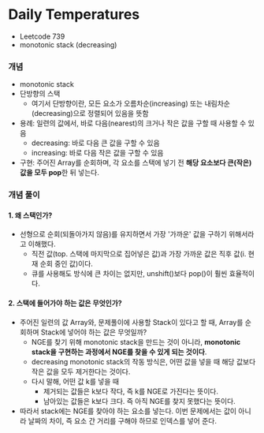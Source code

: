 # Daily Temperatures
- Leetcode 739
- monotonic stack (decreasing)

### 개념
- monotonic stack
- 단방향의 스택
  - 여기서 단방향이란, 모든 요소가 오름차순(increasing) 또는 내림차순(decreasing)으로 정렬되어 있음을 뜻함
- 용례: 일련의 값에서, 바로 다음(nearest)의 크거나 작은 값을 구할 때 사용할 수 있음
  - decreasing: 바로 다음 큰 값을 구할 수 있음
  - increasing: 바로 다음 작은 값을 구할 수 있음
- 구현: 주어진 Array를 순회하며, 각 요소를 스택에 넣기 전 **해당 요소보다 큰(작은) 값을 모두 pop**한 뒤 넣는다.

### 개념 풀이
#### 1. 왜 스택인가?
- 선형으로 순회(되돌아가지 않음)를 유지하면서 가장 '가까운' 값을 구하기 위해서라고 이해했다.
  - 직전 값(top. 스택에 마지막으로 집어넣은 값)과 가장 가까운 값은 직후 값(i. 현재 순회 중인 값)이다.
  - 큐를 사용해도 방식에 큰 차이는 없지만, unshift()보다 pop()이 훨씬 효율적이다.

#### 2. 스택에 들어가야 하는 값은 무엇인가?
- 주어진 일련의 값 Array와, 문제풀이에 사용할 Stack이 있다고 할 때, Array를 순회하며 Stack에 넣어야 하는 값은 무엇일까?
  - NGE를 찾기 위해 monotonic stack을 만드는 것이 아니라, **monotonic stack을 구현하는 과정에서 NGE를 찾을 수 있게 되는 것이다**.
  - decreasing monotonic stack의 작동 방식은, 어떤 값을 넣을 때 해당 값보다 작은 값을 모두 제거한다는 것이다.
  - 다시 말해, 어떤 값 k를 넣을 때
    - 제거되는 값들은 k보다 작다, 즉 k를 NGE로 가진다는 뜻이다.
    - 남아있는 값들은 k보다 크다. 즉 아직 NGE를 찾지 못했다는 뜻이다.
- 따라서 stack에는 NGE를 찾아야 하는 요소를 넣는다. 이번 문제에서는 값이 아니라 날짜의 차이, 즉 요소 간 거리를 구해야 하므로 인덱스를 넣어 준다.


